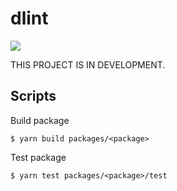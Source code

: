 # dlint

![](https://github.com/fujiharuka/dlint/workflows/all%20packages/badge.svg)

THIS PROJECT IS IN DEVELOPMENT.

## Scripts

Build package

```console
$ yarn build packages/<package>
```

Test package

```console
$ yarn test packages/<package>/test
```
